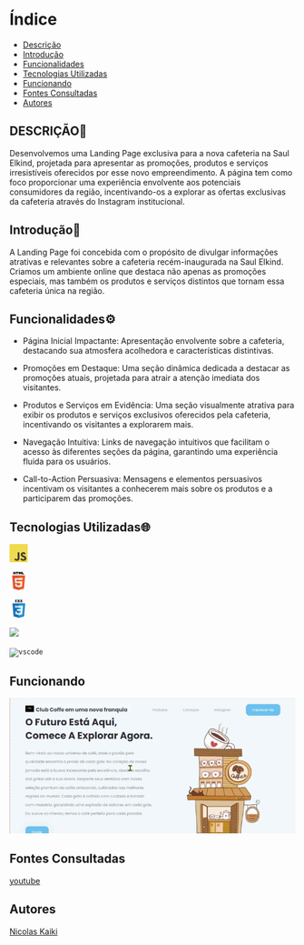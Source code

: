 # Índice   
   - [Descrição](#descri%C3%A7%C3%A3o)
   - [Introdução](#introdu%C3%A7%C3%A3o)
   - [Funcionalidades](#funcionalidades%EF%B8%8F)
   - [Tecnologias Utilizadas](#tecnologias-utilizadas)
   - [Funcionando](#funcionando)
   - [Fontes Consultadas]()
   - [Autores]()

## DESCRIÇÃO📜
Desenvolvemos uma Landing Page exclusiva para a nova cafeteria na Saul Elkind, projetada para apresentar as promoções, produtos e serviços irresistíveis oferecidos por esse novo empreendimento. A página tem como foco proporcionar uma experiência envolvente aos potenciais consumidores da região, incentivando-os a explorar as ofertas exclusivas da cafeteria através do Instagram institucional.

## Introdução📖
A Landing Page foi concebida com o propósito de divulgar informações atrativas e relevantes sobre a cafeteria recém-inaugurada na Saul Elkind. Criamos um ambiente online que destaca não apenas as promoções especiais, mas também os produtos e serviços distintos que tornam essa cafeteria única na região.

## Funcionalidades⚙️

* Página Inicial Impactante:
Apresentação envolvente sobre a cafeteria, destacando sua atmosfera acolhedora e características distintivas.

* Promoções em Destaque:
Uma seção dinâmica dedicada a destacar as promoções atuais, projetada para atrair a atenção imediata dos visitantes.

* Produtos e Serviços em Evidência:
Uma seção visualmente atrativa para exibir os produtos e serviços exclusivos oferecidos pela cafeteria, incentivando os visitantes a explorarem mais.

* Navegação Intuitiva:
Links de navegação intuitivos que facilitam o acesso às diferentes seções da página, garantindo uma experiência fluida para os usuários.

* Call-to-Action Persuasiva:
Mensagens e elementos persuasivos incentivam os visitantes a conhecerem mais sobre os produtos e a participarem das promoções.

## Tecnologias Utilizadas🌐

<img height="32" src="https://raw.githubusercontent.com/github/explore/80688e429a7d4ef2fca1e82350fe8e3517d3494d/topics/javascript/javascript.png" alt="Javascript"/></code>

<code><img height="32" src="https://raw.githubusercontent.com/github/explore/80688e429a7d4ef2fca1e82350fe8e3517d3494d/topics/html/html.png" alt="HTML5"/></code>

<code><img height="32" src="https://raw.githubusercontent.com/github/explore/80688e429a7d4ef2fca1e82350fe8e3517d3494d/topics/css/css.png" alt="CSS"/></code>

<code><img src="https://img.shields.io/badge/GitHub-100000?style=for-the-badge&logo=github&logoColor=white"/></code>

<code><img height="32" src="https://img.shields.io/badge/VSCode-0078D4?style=for-the-badge&logo=visual%20studio%20code&logoColor=white" alt="vscode"/></code>

## Funcionando

![imagen](video.gif)


## Fontes Consultadas
 
[youtube](https://youtu.be/RaITAxEdTDY?si=SYE6ZOLW1EYN8arR)  

## Autores

[Nicolas Kaiki](https://github.com/NicolasMussi89)

